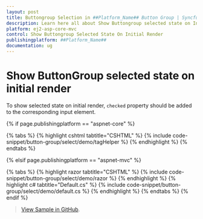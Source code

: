 ```yaml
---
layout: post
title: Buttongroup Selection in ##Platform_Name## Button Group | Syncfusion
description: Learn here all about Show Buttongroup selected state on Initial Render in Syncfusion ##Platform_Name## Button Group control of syncfusion and more.
platform: ej2-asp-core-mvc
control: Show Buttongroup Selected State On Initial Render
publishingplatform: ##Platform_Name##
documentation: ug
---
```



# Show ButtonGroup selected state on initial render

To show selected state on initial render, `checked` property should be added to the corresponding input element.


{% if page.publishingplatform == "aspnet-core" %}

{% tabs %}
{% highlight cshtml tabtitle="CSHTML" %}
{% include code-snippet/button-group/select/demo/tagHelper %}
{% endhighlight %}
{% endtabs %}

{% elsif page.publishingplatform == "aspnet-mvc" %}

{% tabs %}
{% highlight razor tabtitle="CSHTML" %}
{% include code-snippet/button-group/select/demo/razor %}
{% endhighlight %}
{% highlight c# tabtitle="Default.cs" %}
{% include code-snippet/button-group/select/demo/default.cs %}
{% endhighlight %}
{% endtabs %}
{% endif %}

> [View Sample in GitHub](https://github.com/SyncfusionExamples/ASP-NET-Core-UG-Examples/tree/main/ButtonGroup/ButtonGroupHowToSample).